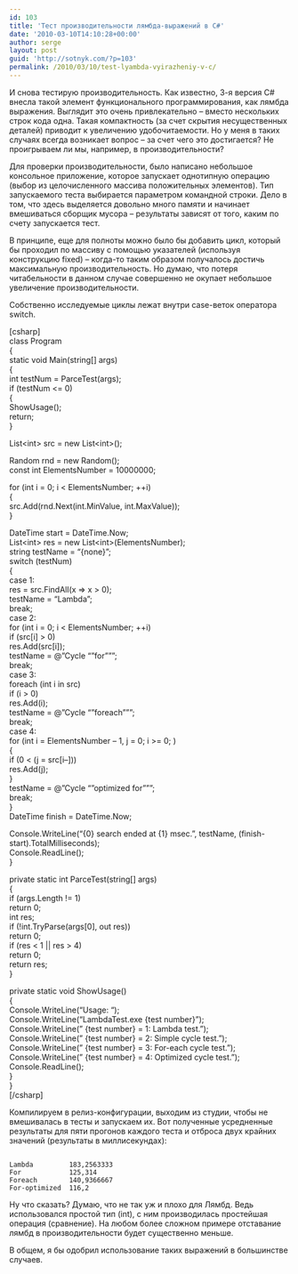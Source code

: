 ```yaml
---
id: 103
title: 'Тест производительности лямбда-выражений в C#'
date: '2010-03-10T14:10:28+00:00'
author: serge
layout: post
guid: 'http://sotnyk.com/?p=103'
permalink: /2010/03/10/test-lyambda-vyirazheniy-v-c/
---
```


И снова тестирую производительность. Как известно, 3-я версия C# внесла такой элемент функционального программирования, как лямбда выражения. Выглядит это очень привлекательно – вместо нескольких строк кода одна. Такая компактность (за счет скрытия несущественных деталей) приводит к увеличению удобочитаемости. Но у меня в таких случаях всегда возникает вопрос – за счет чего это достигается? Не проигрываем ли мы, например, в производительности?  
  
Для проверки производительности, было написано небольшое консольное приложение, которое запускает однотипную операцию (выбор из целочисленного массива положительных элементов). Тип запускаемого теста выбирается параметром командной строки. Дело в том, что здесь выделяется довольно много памяти и начинает вмешиваться сборщик мусора – результаты зависят от того, каким по счету запускается тест.

В принципе, еще для полноты можно было бы добавить цикл, который бы проходил по массиву с помощью указателей (используя конструкцию fixed) – когда-то таким образом получалось достичь максимальную производительность. Но думаю, что потеря читабельности в данном случае совершенно не окупает небольшое увеличение производительности.

Собственно исследуемые циклы лежат внутри case-веток оператора switch.

\[csharp\]  
class Program  
{  
 static void Main(string\[\] args)  
 {  
 int testNum = ParceTest(args);  
 if (testNum &lt;= 0)  
 {  
 ShowUsage();  
 return;  
 }

 List&lt;int&gt; src = new List&lt;int&gt;();

 Random rnd = new Random();  
 const int ElementsNumber = 10000000;

 for (int i = 0; i &lt; ElementsNumber; ++i)  
 {  
 src.Add(rnd.Next(int.MinValue, int.MaxValue));  
 }

 DateTime start = DateTime.Now;  
 List&lt;int&gt; res = new List&lt;int&gt;(ElementsNumber);  
 string testName = “{none}”;  
 switch (testNum)  
 {  
 case 1:  
 res = src.FindAll(x =&gt; x &gt; 0);  
 testName = “Lambda”;  
 break;  
 case 2:  
 for (int i = 0; i &lt; ElementsNumber; ++i)  
 if (src\[i\] &gt; 0)  
 res.Add(src\[i\]);  
 testName = @”Cycle “”for”””;  
 break;  
 case 3:  
 foreach (int i in src)  
 if (i &gt; 0)  
 res.Add(i);  
 testName = @”Cycle “”foreach”””;  
 break;  
 case 4:  
 for (int i = ElementsNumber – 1, j = 0; i &gt;= 0; )  
 {  
 if (0 &lt; (j = src\[i–\]))  
 res.Add(j);  
 }  
 testName = @”Cycle “”optimized for”””;  
 break;  
 }  
 DateTime finish = DateTime.Now;

 Console.WriteLine(“{0} search ended at {1} msec.”, testName, (finish-start).TotalMilliseconds);  
 Console.ReadLine();  
 }

 private static int ParceTest(string\[\] args)  
 {  
 if (args.Length != 1)  
 return 0;  
 int res;  
 if (!int.TryParse(args\[0\], out res))  
 return 0;  
 if (res &lt; 1 || res &gt; 4)  
 return 0;  
 return res;  
 }

 private static void ShowUsage()  
 {  
 Console.WriteLine(“Usage: “);  
 Console.WriteLine(“LambdaTest.exe {test number}”);  
 Console.WriteLine(” {test number} = 1: Lambda test.”);  
 Console.WriteLine(” {test number} = 2: Simple cycle test.”);  
 Console.WriteLine(” {test number} = 3: For-each cycle test.”);  
 Console.WriteLine(” {test number} = 4: Optimized cycle test.”);  
 Console.ReadLine();  
 }  
}  
\[/csharp\]

Компилируем в релиз-конфигурации, выходим из студии, чтобы не вмешивалась в тесты и запускаем их. Вот полученные усредненные результаты для пяти прогонов каждого теста и отброса двух крайних значений (результаты в миллисекундах):

```

Lambda         183,2563333
For            125,314
Foreach        140,9366667
For-optimized  116,2
```

Ну что сказать? Думаю, что не так уж и плохо для Лямбд. Ведь использовался простой тип (int), с ним производилась простейшая операция (сравнение). На любом более сложном примере отставание лямбд в производительности будет существенно меньше.

В общем, я бы одобрил использование таких выражений в большинстве случаев.